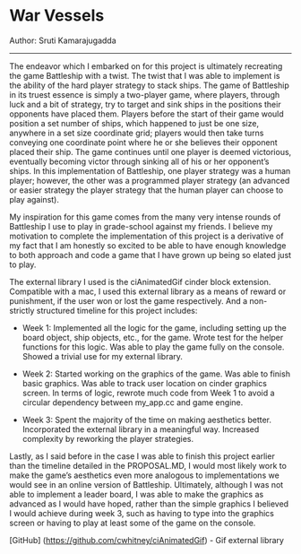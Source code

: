 # War Vessels

Author: Sruti Kamarajugadda

---


The endeavor which I embarked on for this project is ultimately recreating the game Battleship with a twist. The twist that I was able to implement is the ability of the hard player strategy to stack ships. The game of Battleship in its truest essence is simply a two-player game, where players, through luck and a bit of strategy, try to target and sink ships in the positions their opponents have placed them. Players before the start of their game would position a set number of ships, which happened to just be one size, anywhere in a set size coordinate grid; players would then take turns conveying one coordinate point where he or she believes their opponent placed their ship. The game continues until one player is deemed victorious, eventually becoming victor through sinking all of his or her opponent’s ships. In this implementation of Battleship, one player strategy was a human player; however, the other was a programmed player strategy (an advanced or easier strategy the player strategy that the human player can choose to play against).

My inspiration for this game comes from the many very intense rounds of Battleship I use to play in grade-school against my friends. I believe my motivation to complete the implementation of this project is a derivative of my fact that I am honestly so excited to be able to have enough knowledge to both approach and code a game that I have grown up being so elated just to play.

The external library I used is the ciAnimatedGif cinder block extension. Compatible with a mac, I used this external library as a means of reward or punishment, if the user won or lost the game respectively. And a non-strictly structured timeline for this project includes:
* Week 1: Implemented all the logic for the game, including setting up the board object, ship objects, etc., for the game. Wrote test for the helper functions for this logic. Was able to play the game fully on the console. Showed a trivial use for my external library. 

* Week 2: Started working on the graphics of the game. Was able to finish basic graphics. Was able to track user location on cinder graphics screen. In terms of logic, rewrote much code from Week 1 to avoid a circular dependency between my_app.cc and game engine.

* Week 3: Spent the majority of the time on making aesthetics better. Incorporated the external library in a meaningful way. Increased complexity by reworking the player strategies.

Lastly, as I said before in the case I was able to finish this project earlier than the timeline detailed in the PROPOSAL.MD, I would most likely work to make the game’s aesthetics even more analogous to implementations we would see in an online version of Battleship. Ultimately, although I was not able to implement a leader board, I was able to make the graphics as advanced as I would have hoped, rather than the simple graphics I believed I would achieve during week 3, such as having to type into the graphics screen or having to play at least some of the game on the console.

[GitHub] (https://github.com/cwhitney/ciAnimatedGif) - Gif external library




